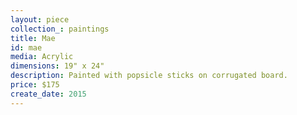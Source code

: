 ```yaml
---
layout: piece
collection_: paintings
title: Mae
id: mae
media: Acrylic
dimensions: 19" x 24"
description: Painted with popsicle sticks on corrugated board.
price: $175
create_date: 2015
---
```

